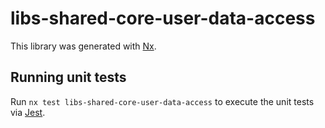 # libs-shared-core-user-data-access

This library was generated with [Nx](https://nx.dev).

## Running unit tests

Run `nx test libs-shared-core-user-data-access` to execute the unit tests via [Jest](https://jestjs.io).
